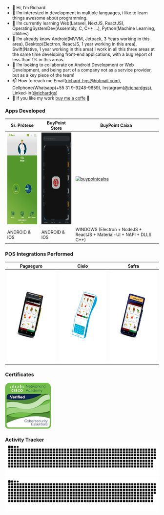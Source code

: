 - 👋 Hi, I’m Richard
- 👀 I’m interested in development in multiple languages, i like to learn things awesome about programming.
- 🌱 I’m currently learning Web(Laravel, NextJS, ReactJS), OperatingSystemDev(Assembly, C, C++ ...), Python(Machine Learning, Utilities)
- 📗 I’m already know Android(MVVM, Jetpack, 3 Years working in this area), Desktop(Electron, ReactJS, 1 year working in this area), Swift(Native, 1 year working in this area)
     I work in all this three areas at the same time developing front-end applications, with a bug report of less than 1% in this areas.
- 💞️ I’m looking to collaborate on Android Development or Web Development, and being part of a company not as a service provider, but as a key piece of the team!
- 📫 How to reach me Email(richard-hgs@hotmail.com), Cellphone/Whatsapp(+55 31 9-9248-9659), Instagram([@richardgss](https://www.instagram.com/richardgss/)), Linked-in([@richardgs](https://www.linkedin.com/in/richard-garcia-de-souza-0a0b72140))
- 🍵 If you like my work [buy me a coffe](https://www.buymeacoffee.com/richardgs) 🍵

### Apps Developed
| Sr. Prótese   | BuyPoint Store | BuyPoint Caixa |
| ------------- | -------------- | -------------- |
| [<img alt="srprotese" height="300px" src="/apps/srprotese.gif" />](https://github.com/richard-hgs) | [<img alt="buypointstore" height="300px" src="/apps/buypointstore.gif" />](https://github.com/richard-hgs) | [<img alt="buypointcaixa" height="300px" src="/apps/buypoint-caixa.gif" />](https://github.com/richard-hgs)
| ANDROID & IOS | ANDROID & IOS | WINDOWS (Electron + NodeJS + ReactJS + Material-UI + NAPI + DLLS C++)|

### POS Integrations Performed
| Pagseguro | Cielo | Safra |
| --- | --- | --- |
| [<img alt="pagseguro" height="300px" src="/apps/pos_pagseg.png" />](https://github.com/richard-hgs) | [<img alt="cielo" height="300px" src="/apps/pos_cielo.png" />](https://github.com/richard-hgs) | [<img alt="cielo" height="300px" src="/apps/pos_safra.png" />](https://github.com/richard-hgs) |

### Certificates
[<img alt="badge_cybersecurity" width="150px" src="badge-cybersecurity-essentials-210.png" />](https://www.credly.com/badges/825a533c-ec24-4701-874d-b82a83568e6e/public_url)

### Activity Tracker ![grid snake animation](https://raw.githubusercontent.com/richard-hgs/richard-hgs/output/github-contribution-grid-snake-dark.svg#gh-dark-mode-only)![grid snake animation](https://raw.githubusercontent.com/richard-hgs/richard-hgs/output/github-contribution-grid-snake.svg#gh-light-mode-only)


<!---
richard-hgs/richard-hgs is a ✨ special ✨ repository because its `README.md` (this file) appears on your GitHub profile.
You can click the Preview link to take a look at your changes.
--->
